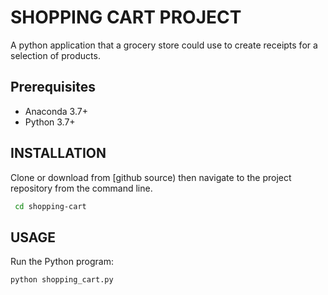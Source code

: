 

# SHOPPING CART PROJECT
A python application that a grocery store could use to create receipts for a selection of products.

## Prerequisites

  + Anaconda 3.7+
  + Python 3.7+

## INSTALLATION
 Clone or download from [github source) then navigate to the project repository from the command line.

```sh
 cd shopping-cart
 ```

 ## USAGE
 Run the Python program:

 ```py
 python shopping_cart.py
 ```
